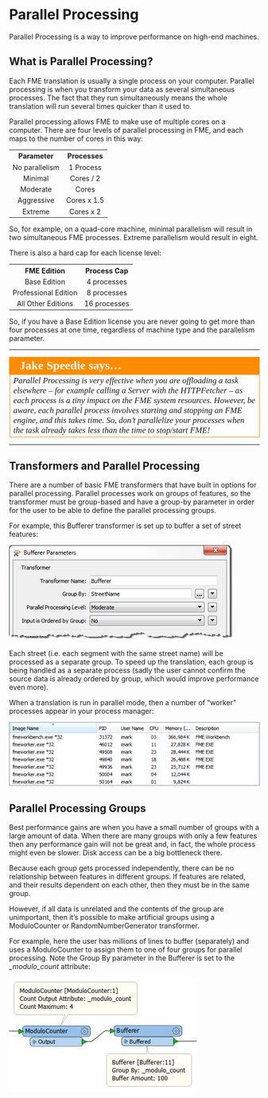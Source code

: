 # Parallel Processing

Parallel Processing is a way to improve performance on high-end machines.

## What is Parallel Processing? ##

Each FME translation is usually a single process on your computer. Parallel processing is when you transform your data as several simultaneous processes. The fact that they run simultaneously means the whole translation will run several times quicker than it used to.

Parallel processing allows FME to make use of multiple cores on a computer. There are four levels of parallel processing in FME, and each maps to the number of cores in this way:

<table>
<tr><th>Parameter</th><th>Processes</th></tr>
<tr><td align="center">No parallelism</td><td align="center">1 Process</td></tr>
<tr><td align="center">Minimal</td><td align="center">Cores / 2</td></tr>
<tr><td align="center">Moderate</td><td align="center">Cores</td></tr>
<tr><td align="center">Aggressive</td><td align="center">Cores x 1.5</td></tr>
<tr><td align="center">Extreme</td><td align="center">Cores x 2</td></tr>
</table>

So, for example, on a quad-core machine, minimal parallelism will result in two simultaneous FME processes. Extreme parallelism would result in eight.

There is also a hard cap for each license level:

<table>
<tr><th>FME Edition</th><th>Process Cap</th></tr>
<tr><td align="center">Base Edition</td><td align="center">4 processes</td></tr>
<tr><td align="center">Professional Edition</td><td align="center">8 processes</td></tr>
<tr><td align="center">All Other Editions</td><td align="center">16 processes</td></tr>
</table>

So, if you have a Base Edition license you are never going to get more than four processes at one time, regardless of machine type and the parallelism parameter.

----

<table style="border-spacing: 0px">
<tr>
<td style="vertical-align:middle;background-color:darkorange;border: 2px solid darkorange">
<i class="fa fa-quote-left fa-lg fa-pull-left fa-fw" style="color:white;padding-right: 12px;vertical-align:text-top"></i>
<span style="color:white;font-size:x-large;font-weight: bold;font-family:serif">Jake Speedie says…</span>
</td>
</tr>

<tr>
<td style="border: 1px solid darkorange">
<span style="font-family:serif; font-style:italic; font-size:larger">
Parallel Processing is very effective when you are offloading a task elsewhere – for example calling a Server with the HTTPFetcher – as each process is a tiny impact on the FME system resources. However, be aware, each parallel process involves starting and stopping an FME engine, and this takes time. So, don’t parallelize your processes when the task already takes less than the time to stop/start FME!
</span>
</td>
</tr>
</table>

---

## Transformers and Parallel Processing ##

There are a number of basic FME transformers that have built in options for parallel processing. Parallel processes work on groups of features, so the transformer must be group-based and have a group-by parameter in order for the user to be able to define the parallel processing groups.

For example, this Bufferer transformer is set up to buffer a set of street features:

![](./Images/Img2.37.ParallelProcessingBuffererExample.png)

Each street (i.e. each segment with the same street name) will be processed as a separate group. To speed up the translation, each group is being handled as a separate process (sadly the user cannot confirm the source data is already ordered by group, which would improve performance even more).

When a translation is run in parallel mode, then a number of “worker” processes appear in your process manager:

![](./Images/Img2.38.ParallelProcessingWorkers.png)


## Parallel Processing Groups ##

Best performance gains are when you have a small number of groups with a large amount of data. When there are many groups with only a few features then any performance gain will not be great and, in fact, the whole process might even be slower. Disk access can be a big bottleneck there.

Because each group gets processed independently, there can be no relationship between features in different groups. If features are related, and their results dependent on each other, then they must be in the same group.

However, if all data is unrelated and the contents of the group are unimportant, then it’s possible to make artificial groups using a ModuloCounter or RandomNumberGenerator transformer.

For example, here the user has millions of lines to buffer (separately) and uses a ModuloCounter to assign them to one of four groups for parallel processing. Note the Group By parameter in the Bufferer is set to the *&#95;modulo&#95;count* attribute:

![](./Images/Img2.39.ParallelProcessingModuloCount.png)